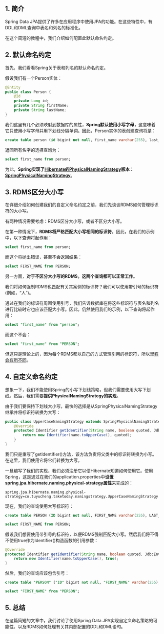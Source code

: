 ## 1. 简介

Spring Data JPA提供了许多在应用程序中使用JPA的功能。在这些特性中，有DDL和DML查询中表名和列名的标准化。

在这个简短的教程中，我们介绍如何配置此默认命名约定。

## 2. 默认命名约定

首先，我们看看Spring关于表和列名的默认命名约定。

假设我们有一个Person实体：

```java
@Entity
public class Person {
    @Id
    private Long id;
    private String firstName;
    private String lastName;
}
```

我们这里有几个必须映射到数据库的属性，**Spring默认使用小写字母**，这意味着它只使用小写字母并用下划线分隔单词。因此，Person实体的表创建查询将是：

```sql
create table person (id bigint not null, first_name varchar(255), last_name varchar(255), primary key (id));
```

返回所有名字的选择查询为：

```sql
select first_name from person;
```

为此，**Spring实现了[Hibernate的PhysicalNamingStrategy]()版本：[SpringPhysicalNamingStrategy](https://github.com/spring-projects/spring-boot/blob/main/spring-boot-project/spring-boot/src/main/java/org/springframework/boot/orm/jpa/hibernate/SpringImplicitNamingStrategy.java)**。

## 3. RDMS区分大小写

在详细介绍如何创建我们的自定义命名约定之前，我们先谈谈RDMS如何管理标识符的大小写。

有两种情况需要考虑：RDMS区分大小写，或者不区分大小写。

在第一种情况下，**RDMS将严格匹配大小写相同的标识符**。因此，在我们的示例中，以下查询将起作用：

```sql
select first_name from person;
```

而这个将抛出错误，甚至不会返回结果：

```sql
select FIRST_NAME from PERSON;
```

另一方面，**对于不区分大小写的RDMS，这两个查询都可以正常工作**。

我们将如何强制RDMS也匹配有关其案例的标识符？我们可以使用带引号的标识符(例如，“人”)。

通过在我们的标识符周围使用引号，我们告诉数据库在将这些标识符与表名和列名进行比较时它也应该匹配大小写。因此，仍然使用我们的示例，以下查询将起作用：

```sql
select "first_name" from "person";
```

而这个不会：

```sql
select "first_name" from "PERSON";
```

但这只是理论上的，因为每个RDMS都以自己的方式管理引用的标识符，所以[里程会有所不同](https://www.alberton.info/dbms_identifiers_and_case_sensitivity.html)。

## 4. 自定义命名约定

想象一下，我们不能使用Spring的小写下划线策略，但我们需要使用大写下划线。然后，我们需要**提供PhysicalNamingStrategy的实现**。

由于我们要保持下划线大小写，最快的选择是从SpringPhysicalNamingStrategy继承并将标识符转换为大写：

```java
public class UpperCaseNamingStrategy extends SpringPhysicalNamingStrategy {
    @Override
    protected Identifier getIdentifier(String name, boolean quoted, JdbcEnvironment jdbcEnvironment) {
        return new Identifier(name.toUpperCase(), quoted);
    }
}
```

我们只是重写了getIdentifier()方法，该方法负责将父类中的标识符转换为小写。在这里，我们使用它将它们转换为大写。

一旦编写了我们的实现，我们必须注册它以便Hibernate知道如何使用它。使用Spring，这是通过在我们的application.properties中**设置spring.jpa.hibernate.naming.physical-strategy属性**来完成的：

```properties
spring.jpa.hibernate.naming.physical-strategy=cn.tuyucheng.taketoday.namingstrategy.UpperCaseNamingStrategy
```

现在，我们的查询使用大写标识符：

```sql
create table PERSON (ID bigint not null, FIRST_NAME varchar(255), LAST_NAME varchar(255), primary key (ID));

select FIRST_NAME from PERSON;
```

假设我们想要使用带引号的标识符，以便RDMS强制匹配大小写。然后我们将不得不使用true作为Identifier()构造函数的引用参数：

```java
@Override
protected Identifier getIdentifier(String name, boolean quoted, JdbcEnvironment jdbcEnvironment) {
    return new Identifier(name.toUpperCase(), true);
}
```

然后，我们的查询应该包含引号：

```sql
create table "PERSON" ("ID" bigint not null, "FIRST_NAME" varchar(255), "LAST_NAME" varchar(255), primary key ("ID"));

select "FIRST_NAME" from "PERSON";
```

## 5. 总结

在这篇简短的文章中，我们讨论了使用Spring Data JPA实现自定义命名策略的可能性，以及RDMS如何处理有关其内部配置的DDL和DML语句。